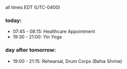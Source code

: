 all times EDT (UTC-0400)

### today:

* 07:45 - 08:15: Healthcare Appointment 
* 19:30 - 21:00: Yin Yoga

### day after tomorrow:

* 19:00 - 21:15: Rehearsal, Drum Corps (Bahia Shrine)

